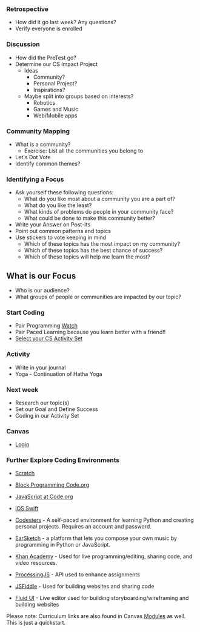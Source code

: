 ### Retrospective
* How did it go last week? Any questions?
* Verify everyone is enrolled

### Discussion
* How did the PreTest go?
* Determine our CS Impact Project
  * Ideas
    * Community?
    * Personal Project? 
    * Inspirations?
  * Maybe split into groups based on interests? 
    * Robotics
    * Games and Music
    * Web/Mobile apps

### Community Mapping
* What is a community? 
  * Exercise: List all the communities you belong to 
* Let's Dot Vote
* Identify common themes?

### Identifying a Focus
* Ask yourself these following questions:
  * What do you like most about a community you are a part of? 
  * What do you like the least?
  * What kinds of problems do people in your community face?
  * What could be done to make this community better? 
* Write your Answer on Post-Its
* Point out common patterns and topics 
* Use stickers to vote keeping in mind 
  * Which of these topics has the most impact on my community?
  * Which of these topics has the best chance of success?
  * Which of these topics will help me learn the most?

## What is our Focus
* Who is our audience? 
* What groups of people or communities are impacted by our topic?

### Start Coding
* Pair Programming [Watch](https://www.youtube.com/watch?v=vgkahOzFH2Q)
* Pair Paced Learning because you learn better with a friend!!
* [Select your CS Activity Set](https://docs.google.com/document/d/1LBkpn1TK3J3InwlbLROLHOGvNAEPVR8xRb5Ax1jEF6U/preview#heading=h.x2dqe12x9rpe)

### Activity
* Write in your journal
* Yoga - Continuation of Hatha Yoga 

### Next week
* Research our topic(s)
* Set our Goal and Define Success
* Coding in our Activity Set

### Canvas
* [Login](https://girlswhocode.instructure.com/login/canvas)

### Further Explore Coding Environments
* [Scratch](https://scratch.mit.edu/)
* [Block Programming Code.org](https://studio.code.org/s/course4)
* [JavaScript at Code.org](https://code.org/educate/applab)
* [iOS Swift](http://www.apple.com/swift/playgrounds/)

* [Codesters](https://www.codesters.com/) - A self-paced environment for learning Python and creating personal projects. Requires an account and password.
* [EarSketch](https://earsketch.gatech.edu/earsketch2/) - a platform that lets you compose your own music by programming in Python or JavaScript.
* [Khan Academy](https://www.khanacademy.org/computing/computer-programming/programming/intro-to-programming/a/learning-programming-on-khan-academy) - Used for live programming/editing, sharing code, and video resources. 
* [ProcessingJS](http://processingjs.org/) - API used to enhance assignments
* [JSFiddle](https://jsfiddle.net/) - Used for building websites and sharing code 
* [Fluid UI](https://www.fluidui.com/?utm_source=adwords&utm_campaign=fluid-ui&utm_medium=cpc_term=FluidSearches) - Live editor used for building storyboarding/wireframing and building websites 

Please note: Curriculum links are also found in Canvas [Modules](https://girlswhocode.instructure.com/courses/951/modules) as well.  This is just a quickstart. 